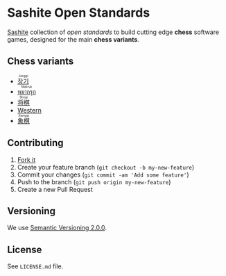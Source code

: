 # Sashite Open Standards

[Sashite](http://www.sashite.com/) collection of _open standards_ to build cutting edge **chess** software games, designed for the main **chess variants**.

## Chess variants

* [<ruby lang="ko">장기<rt lang="en">Janggi</rt></ruby>](//en.wikipedia.org/wiki/Janggi)
* [<ruby lang="th">หมากรุก<rt lang="en">Makruk</rt></ruby>](//en.wikipedia.org/wiki/Makruk)
* [<ruby lang="ja">将棋<rt lang="en">Shogi</rt></ruby>](//en.wikipedia.org/wiki/Shogi)
* [Western](//en.wikipedia.org/wiki/Chess)
* [<ruby lang="zh">象棋<rt lang="en">Xiangqi</rt></ruby>](//en.wikipedia.org/wiki/Xiangqi)

## Contributing

1. [Fork it](https://github.com/sashite/open-standards.md/fork)
2. Create your feature branch (`git checkout -b my-new-feature`)
3. Commit your changes (`git commit -am 'Add some feature'`)
4. Push to the branch (`git push origin my-new-feature`)
5. Create a new Pull Request

## Versioning

We use [Semantic Versioning 2.0.0](http://semver.org).

## License

See `LICENSE.md` file.
